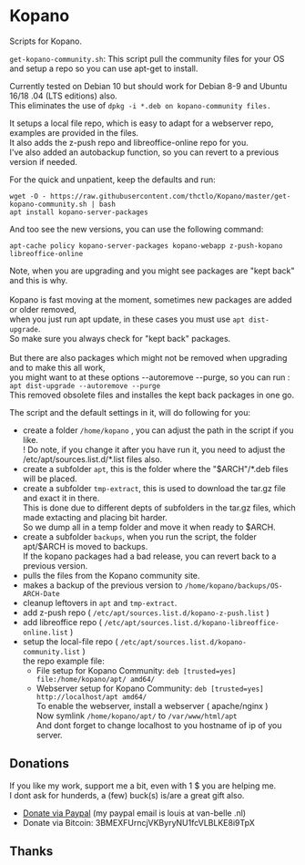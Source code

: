 # Kopano
Scripts for Kopano.

`get-kopano-community.sh`: This script pull the community files for your OS and setup a repo so you can use apt-get to install.

Currently tested on Debian 10 but should work for Debian 8-9 and Ubuntu 16/18 .04 (LTS editions) also.<br>
This eliminates the use of `dpkg -i *.deb on kopano-community files.`

It setups a local file repo, which is easy to adapt for a webserver repo, examples are provided in the files.<br>
It also adds the z-push repo and libreoffice-online repo for you.<br>
I've also added an autobackup function, so you can revert to a previous version if needed.<br>

For the quick and unpatient, keep the defaults and run:<br>
```
wget -O - https://raw.githubusercontent.com/thctlo/Kopano/master/get-kopano-community.sh | bash
apt install kopano-server-packages
```

And too see the new versions, you can use the following command:
```
apt-cache policy kopano-server-packages kopano-webapp z-push-kopano libreoffice-online
```

Note, when you are upgrading and you might see packages are "kept back" and this is why.<br>
<br>
Kopano is fast moving at the moment, sometimes new packages are added or older removed,<br>
when you just run apt update, in these cases you must use `apt dist-upgrade`.<br>
So make sure you always check for "kept back" packages.<br>
<br>
But there are also packages which might not be removed when upgrading and to make this all work,<br>
you might want to at these options --autoremove --purge, so you can run : `apt dist-upgrade --autoremove --purge`<br>
This removed obsolete files and installes the kept back packages in one go.<br>

The script and the default settings in it, will do following for you:<br>
- create a folder `/home/kopano` , you can adjust the path in the script if you like.<br>
  ! Do note, if you change it after you have run it, you need to adjust the /etc/apt/sources.list.d/*.list files also.<br>
- create a subfolder `apt`, this is the folder where the "$ARCH"/*.deb files will be placed.<br>
- create a subfolder `tmp-extract`, this is used to download the tar.gz file and exact it in there.<br>
  This is done due to different depts of subfolders in the tar.gz files, which made extacting and placing bit harder.<br>
  So we dump all in a temp folder and move it when ready to $ARCH.<br>
- create a subfolder `backups`, when you run the script, the folder apt/$ARCH is moved to backups.<br>
  If the kopano packages had a bad release, you can revert back to a previous version.<br>
- pulls the files from the Kopano community site.<br>
- makes a backup of the previous version to `/home/kopano/backups/OS-ARCH-Date`<br>
- cleanup leftovers in `apt` and `tmp-extract`.<br>
- add z-push repo ( `/etc/apt/sources.list.d/kopano-z-push.list` )<br>
- add libreoffice repo  ( `/etc/apt/sources.list.d/kopano-libreoffice-online.list` )<br>
- setup the local-file repo ( `/etc/apt/sources.list.d/kopano-community.list` )<br>
the repo example file:<br>
  - File setup for Kopano Community: `deb [trusted=yes] file:/home/kopano/apt/ amd64/`<br>
  - Webserver setup for Kopano Community: `deb [trusted=yes] http://localhost/apt amd64/`<br>
  To enable the webserver, install a webserver ( apache/nginx )<br>
  Now symlink `/home/kopano/apt/` to `/var/www/html/apt`<br>
  And dont forget to change localhost to you hostname of ip of you server.<br>


## Donations
If you like my work, support me a bit, even with 1 $ you are helping me.<br>
I dont ask for hunderds, a (few) buck(s) is/are a great gift also.<br>
- [Donate via Paypal](https://www.paypal.me/LouisVanBelle) (my paypal email is louis at van-belle .nl)<br>
- Donate via Bitcoin: 3BMEXFUrncjVKByryNU1fcVLBLKE8i9TpX<br>

## Thanks
